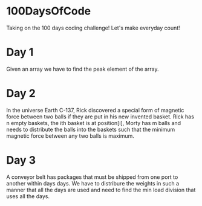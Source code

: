 # 100DaysOfCode
Taking on the 100 days coding challenge! Let's make everyday count!

# Day 1
  Given an array we have to find the peak element of the array.

# Day 2
In the universe Earth C-137, Rick discovered a special form of magnetic force between two balls if they are put in his new invented basket. 
Rick has n empty baskets, the ith basket is at position[i], Morty has m balls and needs to distribute the balls into the baskets such that the 
minimum magnetic force between any two balls is maximum.

# Day 3
A conveyor belt has packages that must be shipped from one port to another within days days. We have to distribure the weights in such a manner
that all the days are used and need to find the min load division that uses all the days. 
